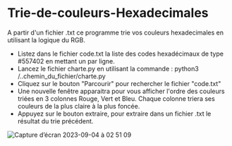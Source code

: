 # Trie-de-couleurs-Hexadecimales
A partir d'un fichier .txt ce programme trie vos couleurs hexadecimales en utilisant la logique du RGB.
- Listez dans le fichier code.txt la liste des codes hexadécimaux de type #557402 en mettant un par ligne.
- Lancez le fichier charte.py en utilisant la commande :
python3 /..chemin_du_fichier/charte.py
- Cliquez sur le bouton "Parcourir" pour rechercher le fichier "code.txt"
- Une nouvelle fenêtre apparaitra pour vous afficher l'ordre des couleurs triées en 3 colonnes Rouge, Vert et Bleu. 
Chaque colonne triera ses couleurs de la plus claire à la plus foncée.
- Appuyez sur le bouton extraire, pour extraire dans un fichier .txt le résultat du trie précédent.
  
![Capture d’écran 2023-09-04 à 02 51 09](https://github.com/BreakingTechFr/Trie-de-couleurs-Hexadecimales/assets/128238555/4d08b52c-0b5c-4c88-bf75-f8eb0269d9c3)
